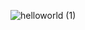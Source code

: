 ![helloworld (1)](https://user-images.githubusercontent.com/78900612/110191278-ca6e9080-7e27-11eb-9468-b2b797bd170e.png)

